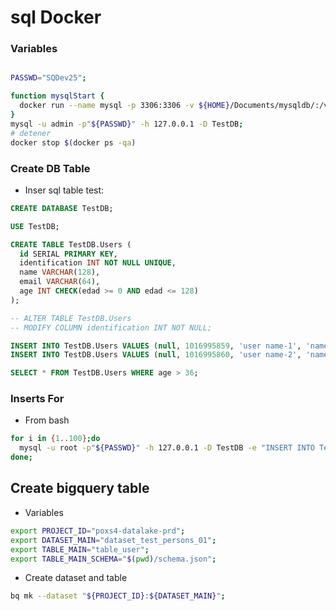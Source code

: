 # sql Docker


### Variables
```bash

PASSWD="SQDev25";
```

```bash
function mysqlStart {
  docker run --name mysql -p 3306:3306 -v ${HOME}/Documents/mysqldb/:/var/lib/mysql -e MYSQL_DATABASE=TestDB -e MYSQL_ROOT_PASSWORD=${PASSWD} -e MYSQL_USER=admin -e MYSQL_PASSWORD=${PASSWD} -itd mysql:5.7;
}
mysql -u admin -p"${PASSWD}" -h 127.0.0.1 -D TestDB;
# detener
docker stop $(docker ps -qa)
```

### Create DB Table

- Inser sql table test:
```sql
CREATE DATABASE TestDB;

USE TestDB;

CREATE TABLE TestDB.Users (
  id SERIAL PRIMARY KEY,
  identification INT NOT NULL UNIQUE,
  name VARCHAR(128),
  email VARCHAR(64),
  age INT CHECK(edad >= 0 AND edad <= 128)
);

-- ALTER TABLE TestDB.Users
-- MODIFY COLUMN identification INT NOT NULL;

INSERT INTO TestDB.Users VALUES (null, 1016995859, 'user name-1', 'name-1@mail.com', 38);
INSERT INTO TestDB.Users VALUES (null, 1016995860, 'user name-2', 'name-2@mail.com', 35);

SELECT * FROM TestDB.Users WHERE age > 36;
```

### Inserts For
- From bash
```bash
for i in {1..100};do
  mysql -u root -p"${PASSWD}" -h 127.0.0.1 -D TestDB -e "INSERT INTO TestDB.Users VALUES (null, 1016${i}, 'user name-${i}', 'name-${i}@mail.com', ${i})";
done;
```

## Create bigquery table

- Variables
```bash
export PROJECT_ID="poxs4-datalake-prd";
export DATASET_MAIN="dataset_test_persons_01";
export TABLE_MAIN="table_user";
export TABLE_MAIN_SCHEMA="$(pwd)/schema.json";
```
- Create dataset and table
```bash
bq mk --dataset "${PROJECT_ID}:${DATASET_MAIN}";

```